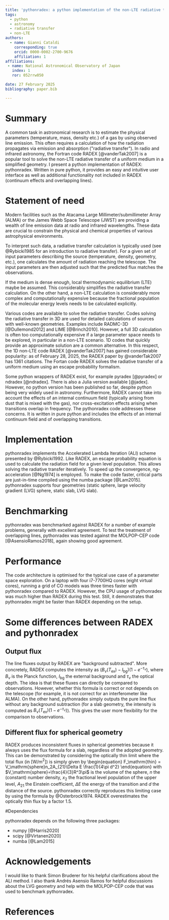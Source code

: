 ```yaml
---
title: 'pythonradex: a python implementation of the non-LTE radiative transfer code RADEX with additional functionality'
tags:
  - python
  - astronomy
  - radiative transfer
  - non-LTE
authors:
  - name: Gianni Cataldi
    corresponding: true
    orcid: 0000-0002-2700-9676
    affiliation: 1
affiliations:
 - name: National Astronomical Observatory of Japan
   index: 1
   ror: 052rrw050

date: 27 February 2025
bibliography: paper.bib

---
```


# Summary

A common task in astronomical research is to estimate the physical parameters (temperature, mass, density etc.) of a gas by using observed line emission. This often requires a calculation of how the radiation propagates via emission and absorption ("radiative transfer"). In radio and infrared astronomy, the Fortran code RADEX [@vanderTak2007] is a popular tool to solve the non-LTE radiative transfer of a uniform medium in a simplified geometry. I present a python implementation of RADEX: pythonradex. Written in pure python, it provides an easy and intuitive user interface as well as additional functionality not included in RADEX (continuum effects and overlapping lines).

# Statement of need

Modern facilities such as the Atacama Large Millimeter/submillimeter Array (ALMA) or the James Webb Space Telescope (JWST) are providing a wealth of line emission data at radio and infrared wavelengths. These data are crucial to constrain the physical and chemical properties of various astrophysical environments.

To interpret such data, a radiative transfer calculation is typically used (see @Rybicki1985 for an introduction to radiative transfer). For a given set of input parameters describing the source (temperature, density, geometry, etc.), one calculates the amount of radiation reaching the telescope. The input parameters are then adjusted such that the predicted flux matches the observations.

If the medium is dense enough, local thermodynamic equilibrium (LTE) maybe be assumed. This considerably simplifies the radiative transfer calculation. On the other hand, a non-LTE calculation is considerably more complex and computationally expensive because the fractional population of the molecular energy levels needs to be calculated explicitly.

Various codes are available to solve the radiative transfer. Codes solving the radiative transfer in 3D are used for detailed calculations of sources with well-known geometries. Examples include RADMC-3D [@Dullemond2012] and LIME [@Brinch2010]. However, a full 3D calculation is often too computationally expensive if a large parameter space needs to be explored, in particular in a non-LTE scenario. 1D codes that quickly provide an approximate solution are a common alternative. In this respect, the 1D non-LTE code RADEX [@vanderTak2007] has gained considerable popularity: as of February 28, 2025, the RADEX paper by @vanderTak2007 has 1361 citations. The Fortan code RADEX solves the radiative transfer of a uniform medium using an escape probability formalism.

Some python wrappers of RADEX exist, for example pyradex [@pyradex] or ndradex [@ndradex]. There is also a Julia version available [@jadex]. However, no python version has been published so far, despite python being very widely used in astronomy. Furthermore, RADEX cannot take into account the effects of an internal continuum field (typically arising from dust that is mixed with the gas), nor cross-excitation effects arising when transitions overlap in frequency. The pythonradex code addresses these concerns. It is written in pure python and includes the effects of an internal continuum field and of overlapping transitions.

# Implementation

pythonradex implements the Accelerated Lambda Iteration (ALI) scheme presented by @Rybicki1992. Like RADEX, an escape probability equation is used to calculate the radiation field for a given level population. This allows solving the radiative transfer iteratively. To speed up the convergence, ng-acceleration [@Ng1974] is employed. To make the code faster, critical parts are just-in-time compiled using the numba package [@Lam2015]. pythonradex supports four geometries (static sphere, large velocity gradient (LVG) sphere, static slab, LVG slab).

# Benchmarking

pythonradex was benchmarked against RADEX for a number of example problems, generally with excellent agreement. To test the treatment of overlapping lines, pythonradex was tested against the MOLPOP-CEP code [@AsensioRamos2018], again showing good agreement.

# Performance

The code architecture is optimised for the typical use case of a parameter space exploration. On a laptop with four i7-7700HQ cores (eight virtual cores), running a grid of CO models was three times faster with pythonradex compared to RADEX. However, the CPU usage of pythonradex was much higher than RADEX during this test. Still, it demonstrates that pythonradex might be faster than RADEX depending on the setup.

# Some differences between RADEX and pythonradex

## Output flux

The line fluxes output by RADEX are "background subtracted". More concretely, RADEX computes the intensity as $(B_\nu(T_\mathrm{ex})-I_\mathrm{bg})(1-e^{-\tau_\nu})$, where $B_\nu$ is the Planck function, $I_\mathrm{bg}$ the external background and $\tau_\nu$ the optical depth. The idea is that these fluxes can directly be compared to observations. However, whether this formula is correct or not depends on the telescope (for example, it is not correct for an interferometer like ALMA). On the other hand, pythonradex simply outputs the pure line flux without any background subtraction (for a slab geometry, the intensity is computed as $B_\nu(T_\mathrm{ex})(1-e^{-\tau_\nu})$). This gives the user more flexibility for the comparison to observations.

## Different flux for spherical geometry

RADEX produces inconsistent fluxes in spherical geometries because it always uses the flux formula for a slab, regardless of the adopted geometry. This can be demonstrated by considering the optically thin limit where the total flux (in [W/m$^2$]) is simply given by
\begin{equation}
F_\mathrm{thin} = V_\mathrm{sphere}n_2A_{21}\Delta E \frac{1}{4\pi d^2}
\end{equation}
with $V_\mathrm{sphere}=\frac{4}{3}R^3\pi$ is the volume of the sphere, $n$ the (constant) number density, $x_2$ the fractional level population of the upper level, $A_{21}$ the Einstein coefficient, $\Delta E$ the energy of the transition and $d$ the distance of the source. pythonradex correctly reproduces this limiting case by using the formula by @Osterbrock1974. RADEX overestimates the optically thin flux by a factor 1.5.

#Dependencies

pythonradex depends on the following three packages:

* numpy [@Harris2020]
* scipy [@Virtanen2020]
* numba [@Lam2015]

# Acknowledgements

I would like to thank Simon Bruderer for his helpful clarifications about the ALI method. I also thank Andrés Asensio Ramos for helpful discussions about the LVG geometry and help with the MOLPOP-CEP code that was used to benchmark pythonradex.

# References
